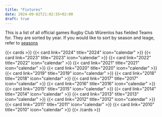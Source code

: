 ```yaml
---
title: "Fixtures"
date: 2024-09-02T21:02:55+02:00
draft: true
---
```


This is a list of all official games Rugby Club Würenlos has fielded Teams for.
They are sorted by year.
If you would like to sort by season and leage, refer to [seasons](/seasons)

{{< cards >}}
  {{< card link="2024" title="2024" icon="calendar" >}}
  {{< card link="2023" title="2023" icon="calendar" >}}
  {{< card link="2022" title="2022" icon="calendar" >}}
  {{< card link="2021" title="2021" icon="calendar" >}}
  {{< card link="2020" title="2020" icon="calendar" >}}
  {{< card link="2019" title="2019" icon="calendar" >}}
  {{< card link="2018" title="2018" icon="calendar" >}}
  {{< card link="2017" title="2017" icon="calendar" >}}
  {{< card link="2016" title="2016" icon="calendar" >}}
  {{< card link="2015" title="2015" icon="calendar" >}}
  {{< card link="2014" title="2014" icon="calendar" >}}
  {{< card link="2013" title="2013" icon="calendar" >}}
  {{< card link="2012" title="2012" icon="calendar" >}}
  {{< card link="2011" title="2011" icon="calendar" >}}
  {{< card link="2010" title="2010" icon="calendar" >}}
{{< /cards >}}